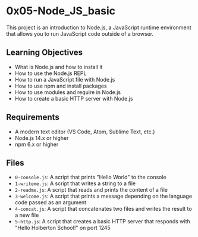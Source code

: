 # 0x05-Node_JS_basic

This project is an introduction to Node.js, a JavaScript runtime environment that allows you to run JavaScript code outside of a browser.

## Learning Objectives

- What is Node.js and how to install it
- How to use the Node.js REPL
- How to run a JavaScript file with Node.js
- How to use npm and install packages
- How to use modules and require in Node.js
- How to create a basic HTTP server with Node.js

## Requirements

- A modern text editor (VS Code, Atom, Sublime Text, etc.)
- Node.js 14.x or higher
- npm 6.x or higher

## Files

- `0-console.js`: A script that prints "Hello World" to the console
- `1-writeme.js`: A script that writes a string to a file
- `2-readme.js`: A script that reads and prints the content of a file
- `3-welcome.js`: A script that prints a message depending on the language code passed as an argument
- `4-concat.js`: A script that concatenates two files and writes the result to a new file
- `5-http.js`: A script that creates a basic HTTP server that responds with "Hello Holberton School!" on port 1245
